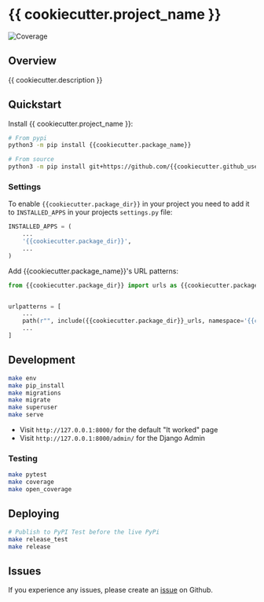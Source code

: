 # {{ cookiecutter.project_name }}

![Coverage](https://img.shields.io/badge/coverage-97%25-brightgreen)

## Overview

{{ cookiecutter.description }}

## Quickstart

Install {{ cookiecutter.project_name }}:

```bash
# From pypi
python3 -m pip install {{cookiecutter.package_name}}

# From source
python3 -m pip install git+https://github.com/{{cookiecutter.github_username}}/{{cookiecutter.package_name}}.git
```

### Settings

To enable `{{cookiecutter.package_dir}}` in your project you need to add it to `INSTALLED_APPS` in your projects `settings.py` file:

```python
INSTALLED_APPS = (
    ...
    '{{cookiecutter.package_dir}}',
    ...
)
```

Add {{cookiecutter.package_name}}'s URL patterns:

```python
from {{cookiecutter.package_dir}} import urls as {{cookiecutter.package_dir}}_urls


urlpatterns = [
    ...
    path(r"", include({{cookiecutter.package_dir}}_urls, namespace='{{cookiecutter.package_name}}')),
    ...
]
```

## Development

```bash
make env
make pip_install
make migrations
make migrate
make superuser
make serve
```

- Visit `http://127.0.0.1:8000/` for the default "It worked" page
- Visit `http://127.0.0.1:8000/admin/` for the Django Admin

### Testing

```bash
make pytest
make coverage
make open_coverage
```

## Deploying

```bash
# Publish to PyPI Test before the live PyPi
make release_test
make release
```

## Issues

If you experience any issues, please create an [issue](https://github.org/{{cookiecutter.github_username}}/{{cookiecutter.package_name}}/issues) on Github.
